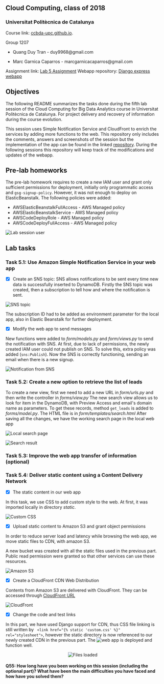 Cloud Computing, class of 2018
------------------------------

### Universitat Politècnica de Catalunya

Course link: [ccbda-upc.github.io](https://ccbda-upc.github.io/).

Group 1207

-   Quang Duy Tran - duy9968\@gmail.com

-   Marc Garnica Caparros - marcgarnicacaparros\@gmail.com

Assignment link: [Lab 5 Assignment](https://github.com/CCBDA-UPC/Assignments-2018/blob/master/Lab05.md)
Webapp repository: [Django express webapp](https://github.com/marcgarnica13/eb-django-express-singup-base)

## Objectives

The following README summarizes the tasks done during the fifth lab session of the Cloud Computing for Big Data Analytics course in Universitat Politècnica de Catalunya. For project delivery and recovery of information during the course evolution.

This session uses Simple Notification Service and CloudFront to enrich the services by adding more functions to the web. This repository only includes the comments, answers and screenshots of the session but the implementation of the app can be found in the linked [repository](https://github.com/marcgarnica13/eb-django-express-singup-base). During the following sessions this repository will keep track of the modifications and updates of the webapp.

## Pre-lab homeworks

The pre-lab homework requires to create a new IAM user and grant only sufficient permissions for deployment, initially only programmatic access and `gsg-signup-policy`. However, it was not enough to deploy on ElasticBeanstalk. The following policies were added: 
-   AWSElasticBeanstalkFullAccess - AWS Managed policy
-   AWSElasticBeanstalkService - AWS Managed policy
-   AWSCodeDeployRole - AWS Managed policy
-   AWSCodeDeployFullAccess - AWS Managed policy

![Lab session user](img/lab_user_policies.png)

## Lab tasks

### Task 5.1: Use Amazon Simple Notification Service in your web app
-  [x] Create an SNS topic: SNS allows notifications to be sent every time new data is successfully inserted to DynamoDB. Firstly the SNS topic was created, then a subscription to tell how and where the notification is sent.

![SNS topic](img/sns.png)

The subscription ID had to be added as environment parameter for the local app, also in Elastic Beanstalk for further deployment.

-  [x] Modify the web app to send messages

New functions were added to _form/models.py_ and _form/views.py_ to send the notification with SNS. At first, due to lack of permissions, the newly created IAM user could not publish on SNS. To solve this, extra policy was added (`sns:Publish`). Now the SNS is correctly functioning, sending an email when there is a new signup.

![Notification from SNS](img/receiving_new_singup.png)

### Task 5.2: Create a new option to retrieve the list of leads

To create a new view, first we need to add a new URL in _form/urls.py_ and then write the controller in _forms/view.py_
The new search view allows us to look for item in the DynamoDB, with Preview Access and email's domain name as parameters. To get these records, method `get_leads` is added to _forms/model.py_. The HTML file is in _form/templates/search.html_
After saving all the changes, we have the working search page in the local web app 

![Local search page](img/search_local.png)

![Search result](img/search_local_result.png)

### Task 5.3: Improve the web app transfer of information (optional)

### Task 5.4: Deliver static content using a Content Delivery Network

-  [x] The static content in our web app

In this task, we use CSS to add custom style to the web. At first, it was imported locally in directory _static_. 

![Custom CSS](img/css.png)

-  [x] Upload static content to Amazon S3 and grant object permissions

In order to reduce server load and latency while browsing the web app, we move static files to CDN, with amazon S3.

A new bucket was created with all the static files used in the previous part. Public read permission were granted so that other services can use these resources.

![Amazon S3](img/s3.png)

-  [x] Create a CloudFront CDN Web Distribution

Contents from Amazon S3 are delivered with CloudFront. They can be accessed through [CloudFront URL](http://d1r98hpe7s1rff.cloudfront.net/custom.css)

![CloudFront](img/cloudfront.png)

-  [x] Change the code and test links 

In this part, we have used Django support for CDN, thus CSS file linking is still written by ` <link href="{% static 'custom.css' %}" rel="stylesheet">`, however the static directory is now referenced to our newly created CDN in the previous part.
The ![web app](http://gsgsignup-cc.eu-west-1.elasticbeanstalk.com/) is deployed and function well.

<p align="center"><img src="./img/load.png" title="Files loaded"/></p> 

#### Q55: How long have you been working on this session (including the optional part)? What have been the main difficulties you have faced and how have you solved them?
